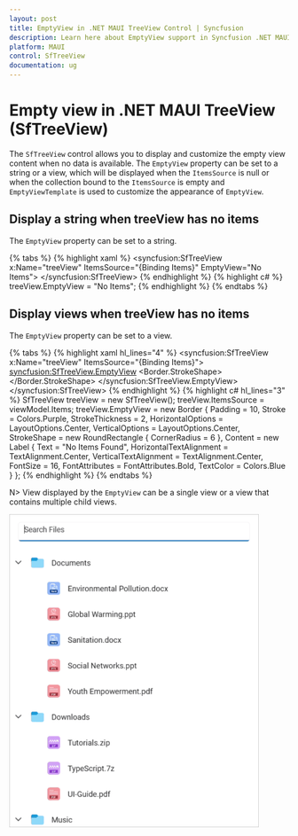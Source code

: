 ```yaml
---
layout: post
title: EmptyView in .NET MAUI TreeView Control | Syncfusion
description: Learn here about EmptyView support in Syncfusion .NET MAUI TreeView (SfTreeView) Control and more about it.
platform: MAUI
control: SfTreeView
documentation: ug
---
```


# Empty view in .NET MAUI TreeView (SfTreeView)

The `SfTreeView` control allows you to display and customize the empty view content when no data is available. The `EmptyView` property can be set to a string or a view, which will be displayed when the `ItemsSource` is null or when the collection bound to the `ItemsSource` is empty and `EmptyViewTemplate` is used to customize the appearance of `EmptyView`.

## Display a string when treeView has no items

The `EmptyView` property can be set to a string.

{% tabs %}
{% highlight xaml %}
<ContentPage xmlns:syncfusion="clr-namespace:Syncfusion.Maui.TreeView;assembly=Syncfusion.Maui.TreeView">
  <syncfusion:SfTreeView x:Name="treeView"
                         ItemsSource="{Binding Items}"
                         EmptyView="No Items">
  </syncfusion:SfTreeView>
</ContentPage>
{% endhighlight %}
{% highlight c# %}
treeView.EmptyView = "No Items";
{% endhighlight %}
{% endtabs %}

## Display views when treeView has no items

The `EmptyView` property can be set to a view.

{% tabs %}
{% highlight xaml hl_lines="4" %}
<ContentPage xmlns:syncfusion="clr-namespace:Syncfusion.Maui.TreeView;assembly=Syncfusion.Maui.TreeView">
  <syncfusion:SfTreeView x:Name="treeView"
                         ItemsSource="{Binding Items}">
    <syncfusion:SfTreeView.EmptyView>
         <Border Padding="10" Stroke="Purple" StrokeThickness="2" HorizontalOptions="Center" VerticalOptions="Center">
             <Border.StrokeShape>
                 <RoundRectangle CornerRadius="6"/>
             </Border.StrokeShape>
             <Label Text="No Items Found" 
                    HorizontalTextAlignment="Center" 
                    VerticalTextAlignment="Center" 
                    FontSize="16" FontAttributes="Bold" TextColor="Blue"/>
         </Border>
    </syncfusion:SfTreeView.EmptyView>                       
  </syncfusion:SfTreeView>
</ContentPage>
{% endhighlight %}
{% highlight c# hl_lines="3" %}
SfTreeView treeView = new SfTreeView();
treeView.ItemsSource = viewModel.Items;
treeView.EmptyView = new Border
{
    Padding = 10,
    Stroke = Colors.Purple,
    StrokeThickness = 2,
    HorizontalOptions = LayoutOptions.Center,
    VerticalOptions = LayoutOptions.Center,
    StrokeShape = new RoundRectangle { CornerRadius = 6 },
    Content = new Label
    {
        Text = "No Items Found",
        HorizontalTextAlignment = TextAlignment.Center,
        VerticalTextAlignment = TextAlignment.Center,
        FontSize = 16,
        FontAttributes = FontAttributes.Bold,
        TextColor = Colors.Blue
    }
};
{% endhighlight %}
{% endtabs %}

N> View displayed by the `EmptyView` can be a single view or a view that contains multiple child views.

![EmptyView in .NET MAUI TreeView](images/empty-view/maui-treeview-empty-view.gif)

